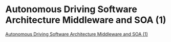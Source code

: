 # Autonomous Driving Software Architecture Middleware and SOA (1)
[Autonomous Driving Software Architecture Middleware and SOA (1)](https://aiwithcloud.com/2022/09/15/autonomous_driving_software_architecture_middleware_and_soa_1/)